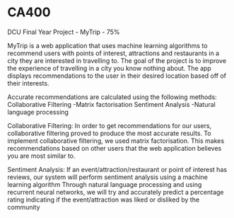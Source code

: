 # CA400
DCU Final Year Project - MyTrip - 75%

MyTrip is a web application that uses machine learning algorithms to recommend users with points of interest, attractions and restaurants in a city they are interested in travelling to. The goal of the project is to improve the experience of travelling in a city you know nothing about. The app displays recommendations to the user in their desired location based off of their interests.

Accurate recommendations are calculated using the following methods:
Collaborative Filtering
  -Matrix factorisation
Sentiment Analysis
  -Natural language processing
 
Collaborative Filtering:
In order to get recommendations for our users, collaborative filtering proved to produce the most accurate results. To implement collaborative filtering, we used matrix factorisation. This makes recommendations based on other users that the web application believes you are most similar to.

Sentiment Analysis:
If an event/attraction/restaurant or point of interest has reviews, our system will perform sentiment analysis using a machine learning algorithm
Through natural language processing and using recurrent neural networks, we will try and accurately predict a percentage rating indicating if the event/attraction was liked or disliked by the community

